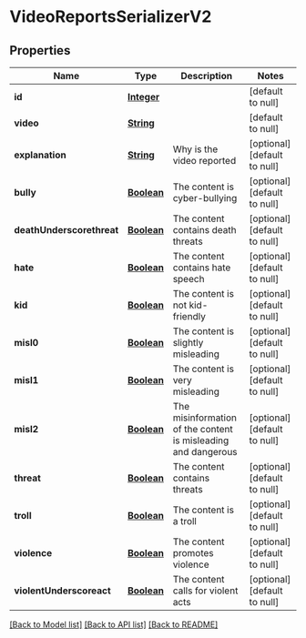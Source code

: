 # VideoReportsSerializerV2
## Properties

Name | Type | Description | Notes
------------ | ------------- | ------------- | -------------
**id** | [**Integer**](integer.md) |  | [default to null]
**video** | [**String**](string.md) |  | [default to null]
**explanation** | [**String**](string.md) | Why is the video reported | [optional] [default to null]
**bully** | [**Boolean**](boolean.md) | The content is cyber-bullying | [optional] [default to null]
**deathUnderscorethreat** | [**Boolean**](boolean.md) | The content contains death threats | [optional] [default to null]
**hate** | [**Boolean**](boolean.md) | The content contains hate speech | [optional] [default to null]
**kid** | [**Boolean**](boolean.md) | The content is not kid-friendly | [optional] [default to null]
**misl0** | [**Boolean**](boolean.md) | The content is slightly misleading | [optional] [default to null]
**misl1** | [**Boolean**](boolean.md) | The content is very misleading | [optional] [default to null]
**misl2** | [**Boolean**](boolean.md) | The misinformation of the content is misleading and dangerous | [optional] [default to null]
**threat** | [**Boolean**](boolean.md) | The content contains threats | [optional] [default to null]
**troll** | [**Boolean**](boolean.md) | The content is a troll | [optional] [default to null]
**violence** | [**Boolean**](boolean.md) | The content promotes violence | [optional] [default to null]
**violentUnderscoreact** | [**Boolean**](boolean.md) | The content calls for violent acts | [optional] [default to null]

[[Back to Model list]](../README.md#documentation-for-models) [[Back to API list]](../README.md#documentation-for-api-endpoints) [[Back to README]](../README.md)

